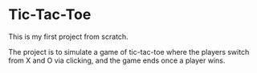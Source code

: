 # Tic-Tac-Toe

This is my first project from scratch.

The project is to simulate a game of tic-tac-toe where the players switch from X and O via clicking, and the game ends once a player wins.
